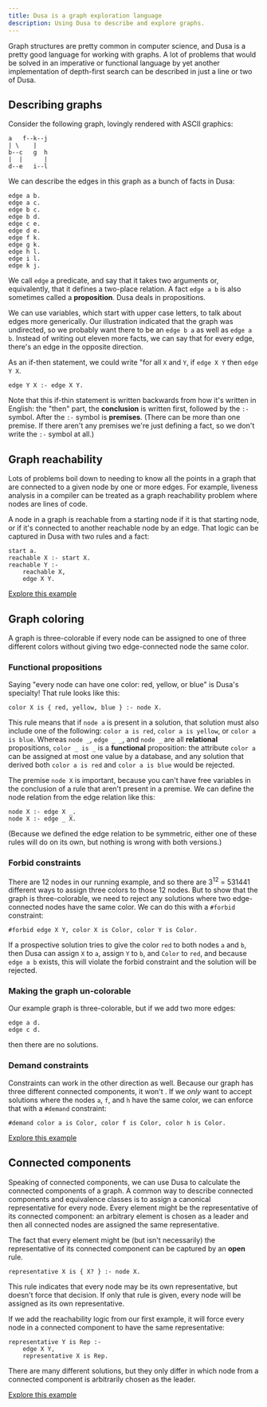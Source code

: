 ```yaml
---
title: Dusa is a graph exploration language
description: Using Dusa to describe and explore graphs.
---
```


Graph structures are pretty common in computer science, and Dusa is a pretty good
language for working with graphs. A lot of problems that would be solved in an
imperative or functional language by yet another implementation of depth-first search
can be described in just a line or two of Dusa.

## Describing graphs

Consider the following graph, lovingly rendered with ASCII graphics:

    a   f--k--j
    | \    |
    b--c   g  h
    |  |      |
    d--e   i--l

We can describe the edges in this graph as a bunch of facts in Dusa:

    edge a b.
    edge a c.
    edge b c.
    edge b d.
    edge c e.
    edge d e.
    edge f k.
    edge g k.
    edge h l.
    edge i l.
    edge k j.

We call `edge` a predicate, and say that it takes two arguments or, equivalently, that
it defines a two-place relation. A fact `edge a b` is also sometimes called a
**proposition**. Dusa deals in propositions.

We can use variables, which start with upper case letters, to talk about edges more
generically. Our illustration indicated that the graph was undirected, so we probably
want there to be an `edge b a` as well as `edge a b`. Instead of writing out eleven
more facts, we can say that for every edge, there's an edge in the opposite direction.

As an if-then statement, we could write "for all `X` and `Y`, if `edge X Y` then
`edge Y X`.

    edge Y X :- edge X Y.

Note that this if-thin statement is written backwards from how it's written in English:
the "then" part, the **conclusion** is written first, followed by the `:-` symbol.
After the `:-` symbol is **premises**. (There can be more than one premise. If there
aren't any premises we're just defining a fact, so we don't write the `:-` symbol at
all.)

## Graph reachability

Lots of problems boil down to needing to know all the points in a graph that are
connected to a given node by one or more edges. For example, liveness analysis in a
compiler can be treated as a graph reachability problem where nodes are lines of code.

A node in a graph is reachable from a starting node if it is that starting node, or if
it's connected to another reachable node by an edge. That logic can be captured in
Dusa with two rules and a fact:

    start a.
    reachable X :- start X.
    reachable Y :-
        reachable X,
        edge X Y.

[Explore this example](https://dusa.rocks/#program=%23%20Graph%20reachability%0A%0Aedge%20a%20b.%20%23%20a%20%20%20f--k--j%0Aedge%20a%20c.%20%23%20%7C%20%5C%20%20%20%20%7C%20%0Aedge%20b%20c.%20%23%20b--c%20%20%20g%20%20h%0Aedge%20b%20d.%20%23%20%7C%20%20%7C%20%20%20%20%20%20%7C%0Aedge%20c%20e.%20%23%20d--e%20%20%20i--l%0Aedge%20d%20e.%0Aedge%20f%20k.%0Aedge%20g%20k.%0Aedge%20h%20l.%0Aedge%20i%20l.%0Aedge%20k%20j.%0Aedge%20Y%20X%20%3A-%20edge%20X%20Y.%0A%0Astart%20a.%0Areachable%20X%20%3A-%20start%20X.%0Areachable%20Y%20%3A-%0A%20%20%20%20reachable%20X%2C%0A%20%20%20%20edge%20X%20Y.)

## Graph coloring

A graph is three-colorable if every node can be assigned to one of three different
colors without giving two edge-connected node the same color.

### Functional propositions

Saying "every node can have one color: red, yellow, or blue" is Dusa's specialty!
That rule looks like this:

    color X is { red, yellow, blue } :- node X.

This rule means that if `node a` is present in a solution, that solution must also
include one of the following: `color a is red`, `color a is yellow`, or
`color a is blue`. Whereas `node _`, `edge _ _`, and `node _` are all **relational**
propositions, `color _ is _` is a **functional** proposition: the attribute `color a`
can be assigned at most one value by a database, and any solution that derived both
`color a is red` and `color a is blue` would be rejected.

The premise `node X` is important, because you can't have free variables in the
conclusion of a rule that aren't present in a premise. We can define the node relation
from the edge relation like this:

    node X :- edge X _.
    node X :- edge _ X.

(Because we defined the edge relation to be symmetric, either one of these rules will
do on its own, but nothing is wrong with both versions.)

### Forbid constraints

There are 12 nodes in our running example, and so there are 3<sup>12</sup> = 531441
different ways to assign three colors to those 12 nodes. But to show that the graph
is three-colorable, we need to reject any solutions where two edge-connected nodes
have the same color. We can do this with a `#forbid` constraint:

    #forbid edge X Y, color X is Color, color Y is Color.

If a prospective solution tries to give the color `red` to both nodes `a` and `b`,
then Dusa can assign `X` to `a`, assign `Y` to `b`, and `Color` to `red`, and
because `edge a b` exists, this will violate the forbid constraint and the solution
will be rejected.

### Making the graph un-colorable

Our example graph is three-colorable, but if we add two more edges:

    edge a d.
    edge c d.

then there are no solutions.

### Demand constraints

Constraints can work in the other direction as well. Because our graph has three
different connected components, it won't . If we _only_ want to accept
solutions where the nodes `a`, `f`, and `h` have the same color, we can enforce that
with a `#demand` constraint:

    #demand color a is Color, color f is Color, color h is Color.

[Explore this example](https://dusa.rocks/#program=%23%20Graph%20coloring%0A%0Aedge%20a%20b.%20%23%20a%20%20%20f--k--j%0Aedge%20a%20c.%20%23%20%7C%20%5C%20%20%20%20%7C%20%0Aedge%20b%20c.%20%23%20b--c%20%20%20g%20%20h%0Aedge%20b%20d.%20%23%20%7C%20%20%7C%20%20%20%20%20%20%7C%0Aedge%20c%20e.%20%23%20d--e%20%20%20i--l%0Aedge%20d%20e.%0Aedge%20f%20k.%0Aedge%20g%20k.%0Aedge%20h%20l.%0Aedge%20i%20l.%0Aedge%20k%20j.%0A%0Aedge%20Y%20X%20%3A-%20edge%20X%20Y.%0Anode%20X%20%3A-%20edge%20X%20_.%0Anode%20X%20%3A-%20edge%20_%20X.%0A%0Acolor%20X%20is%20%7B%20red%2C%20yellow%2C%20blue%20%7D%20%3A-%20node%20X.%0A%23forbid%20edge%20X%20Y%2C%20color%20X%20is%20Color%2C%20color%20Y%20is%20Color.%0A%23demand%20color%20a%20is%20Color%2C%20color%20f%20is%20Color%2C%20color%20h%20is%20Color.%0A%0A%23%20Adding%20these%20edges%20makes%20the%20problem%20unsolvable%0A%23%20edge%20a%20d.%0A%23%20edge%20c%20d.)

## Connected components

Speaking of connected components, we can use Dusa to calculate the connected components
of a graph. A common way to describe connected components and equivalence classes is to
assign a canonical representative for every node. Every element might be the
representative of its connected component: an arbitrary element is chosen as a leader
and then all connected nodes are assigned the same representative.

The fact that every element might be (but isn't necessarily) the representative of its
connected component can be captured by an **open** rule.

    representative X is { X? } :- node X.

This rule indicates that every node may be its own representative, but doesn't force
that decision. If only that rule is given, every node will be assigned as its own
representative.

If we add the reachability logic from our first example, it will force every node
in a connected component to have the same representative:

    representative Y is Rep :-
        edge X Y,
        representative X is Rep.

There are many different solutions, but they only differ in which node from a
connected component is arbitrarily chosen as the leader.

[Explore this example](https://dusa.rocks/#program=%23%20Connected%20component%0A%0Aedge%20a%20b.%20%23%20a%20%20%20f--k--j%0Aedge%20a%20c.%20%23%20%7C%20%5C%20%20%20%20%7C%20%0Aedge%20b%20c.%20%23%20b--c%20%20%20g%20%20h%0Aedge%20b%20d.%20%23%20%7C%20%20%7C%20%20%20%20%20%20%7C%0Aedge%20c%20e.%20%23%20d--e%20%20%20i--l%0Aedge%20d%20e.%0Aedge%20f%20k.%0Aedge%20g%20k.%0Aedge%20h%20l.%0Aedge%20i%20l.%0Aedge%20k%20j.%0A%0Aedge%20Y%20X%20%3A-%20edge%20X%20Y.%0Anode%20X%20%3A-%20edge%20X%20_.%0Anode%20X%20%3A-%20edge%20_%20X.%0A%0Arepresentative%20X%20is%20%7B%20X%3F%20%7D%20%3A-%20node%20X.%0Arepresentative%20Y%20is%20Rep%20%3A-%0A%20%20%20%20edge%20X%20Y%2C%0A%20%20%20%20representative%20X%20is%20Rep.)

